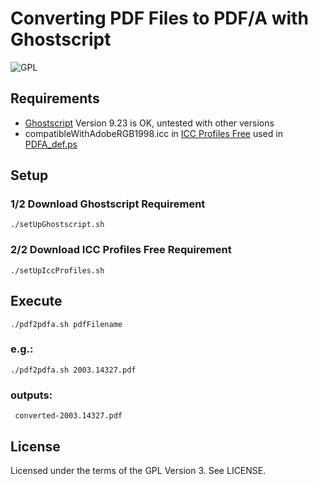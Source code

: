 # Converting PDF Files to PDF/A with Ghostscript

![GPL](https://img.shields.io/github/license/rtournoy/pdf2pdfa)


## Requirements
- [Ghostscript](https://www.ghostscript.com/) Version 9.23 is OK, untested with other versions
- compatibleWithAdobeRGB1998.icc in [ICC Profiles Free](https://launchpad.net/ubuntu/+source/icc-profiles-free) used in [PDFA_def.ps](https://github.com/rtournoy/pdf2pdfa/blob/main/PDFA_def.ps)

## Setup

### 1/2 Download Ghostscript Requirement

    ./setUpGhostscript.sh 

### 2/2 Download ICC Profiles Free Requirement

    ./setUpIccProfiles.sh 

## Execute 

    ./pdf2pdfa.sh pdfFilename
 
### e.g.:


    ./pdf2pdfa.sh 2003.14327.pdf


### outputs:


     converted-2003.14327.pdf

## License
Licensed under the terms of the GPL Version 3. See LICENSE.